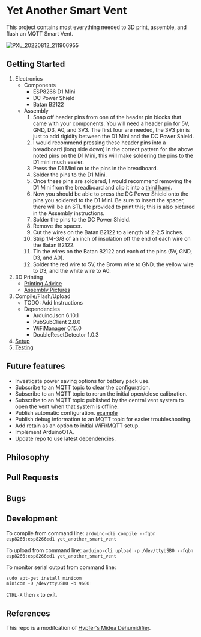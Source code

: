 # Yet Another Smart Vent

This project contains most everything needed to 3D print, assemble, and flash an MQTT Smart Vent.

![PXL_20220812_211906955](https://user-images.githubusercontent.com/4724577/184465351-95fdbfe1-2a6a-43a4-8e92-827d9840c7b6.jpg)

## Getting Started
1. Electronics
    - Components
        - ESP8266 D1 Mini
        - DC Power Shield
        - Batan B2122
    - Assembly
        1. Snap off header pins from one of the header pin blocks that came with your components. You will need a header pin for 5V, GND, D3, A0, and 3V3. The first four are needed, the 3V3 pin is just to add rigidity between the D1 Mini and the DC Power Shield.
        2. I would recommend pressing these header pins into a breadboard (long side down) in the correct pattern for the above noted pins on the D1 Mini, this will make soldering the pins to the D1 mini much easier.
        3. Press the D1 Mini on to the pins in the breadboard.
        4. Solder the pins to the D1 Mini.
        5. Once these pins are soldered, I would recommend removing the D1 Mini from the breadboard and clip it into a [third hand](https://en.wikipedia.org/wiki/Helping_hand_(tool)).
        6. Now you should be able to press the DC Power Shield onto the pins you soldered to the D1 Mini. Be sure to insert the spacer, there will be an STL file provided to print this; this is also pictured in the Assembly instructions.
        7. Solder the pins to the DC Power Shield.
        8. Remove the spacer.
        9. Cut the wires on the Batan B2122 to a length of 2-2.5 inches.
        10. Strip 1/4-3/8 of an inch of insulation off the end of each wire on the Batan B2122.
        11. Tin the wires on the Batan B2122 and each of the pins (5V, GND, D3, and A0).
        12. Solder the red wire to 5V, the Brown wire to GND, the yellow wire to D3, and the white wire to A0.
2. 3D Printing
    - [Printing Advice](/VENT_PRINTING.md)
    - [Assembly Pictures](/VENT_ASSEMBLY.md)
3. Compile/Flash/Upload
    - TODO: Add Instructions
    - Dependencies
        - ArduinoJson 6.10.1
        - PubSubClient 2.8.0
        - WiFiManager 0.15.0
        - DoubleResetDetector 1.0.3
4. [Setup](/SETUP.md)
5. [Testing](/TESTING.md) 

## Future features
- Investigate power saving options for battery pack use.
- Subscribe to an MQTT topic to clear the configuration.
- Subscribe to an MQTT topic to rerun the initial open/close calibration.
- Subscribe to an MQTT topic published by the central vent system to open the vent when that system is offline.
- Publish automatic configuration. [example](https://github.com/Hypfer/esp8266-midea-dehumidifier/blob/ff869266c660657da25dc90e801d583ad34b6a8d/src/esp8266-midea-dehumidifier/esp8266-midea-dehumidifier.ino#L270)
- Publish debug information to an MQTT topic for easier troubleshooting.
- Add retain as an option to initial WiFi/MQTT setup.
- Implement ArduinoOTA.
- Update repo to use latest dependencies.

## Philosophy

## Pull Requests

## Bugs

## Development
To compile from command line:
`arduino-cli compile --fqbn esp8266:esp8266:d1 yet_another_smart_vent`

To upload from command line:
`arduino-cli upload -p /dev/ttyUSB0 --fqbn esp8266:esp8266:d1 yet_another_smart_vent`

To monitor serial output from command line:
```
sudo apt-get install minicom
minicom -D /dev/ttyUSB0 -b 9600
```
`CTRL-A` then  `x` to exit.

## References
This repo is a modifcation of [Hypfer's Midea Dehumidifier](https://github.com/Hypfer/esp8266-midea-dehumidifier).
